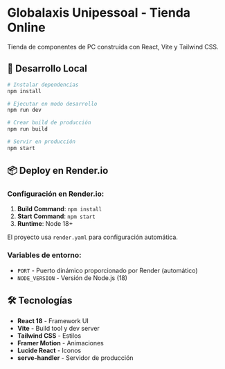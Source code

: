 # Globalaxis Unipessoal - Tienda Online

Tienda de componentes de PC construida con React, Vite y Tailwind CSS.

## 🚀 Desarrollo Local

```bash
# Instalar dependencias
npm install

# Ejecutar en modo desarrollo
npm run dev

# Crear build de producción
npm run build

# Servir en producción
npm start
```

## 📦 Deploy en Render.io

### Configuración en Render.io:

1. **Build Command**: `npm install`
2. **Start Command**: `npm start`
3. **Runtime**: Node 18+

El proyecto usa `render.yaml` para configuración automática.

### Variables de entorno:
- `PORT` - Puerto dinámico proporcionado por Render (automático)
- `NODE_VERSION` - Versión de Node.js (18)

## 🛠️ Tecnologías

- **React 18** - Framework UI
- **Vite** - Build tool y dev server
- **Tailwind CSS** - Estilos
- **Framer Motion** - Animaciones
- **Lucide React** - Iconos
- **serve-handler** - Servidor de producción
